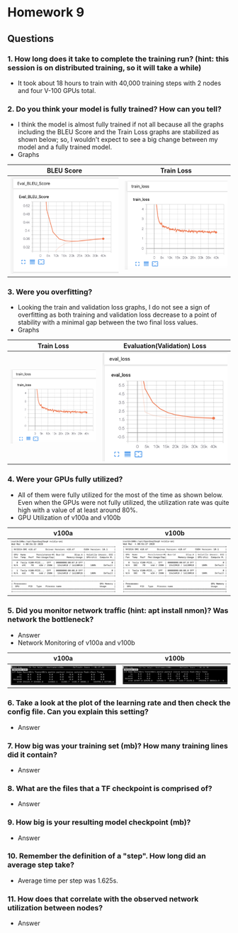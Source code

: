 # Homework 9
## Questions
### 1. How long does it take to complete the training run? (hint: this session is on distributed training, so it will take a while)
  - It took about 18 hours to train with 40,000 training steps with 2 nodes and four V-100 GPUs total.
### 2. Do you think your model is fully trained? How can you tell?
  - I think the model is almost fully trained if not all because all the graphs including the BLEU Score and the Train Loss graphs are stabilized as shown below; so, I wouldn't expect to see a big change between my model and a fully trained model.
  - Graphs

|            BLEU Score           |                 Train Loss                |
|:-------------------------------:|:-----------------------------------------:|
| <img src="Eval_BLEU_Score.png"> | <img src="./Extra_Images/train_loss.png"> |

### 3. Were you overfitting?
  - Looking the train and validation loss graphs, I do not see a sign of overfitting as both training and validation loss decrease to a point of stability with a minimal gap between the two final loss values.
  - Graphs

|                 Train Loss                | Evaluation(Validation) Loss |
|:-----------------------------------------:|:---------------------------:|
| <img src="./Extra_Images/train_loss.png"> |  <img src="eval_loss.png">  |

### 4. Were your GPUs fully utilized?
  - All of them were fully utilized for the most of the time as shown below. Even when the GPUs were not fully utilized, the utilization rate was quite high with a value of at least around 80%.
  - GPU Utilization of v100a and v100b

|                   v100a                  |                   v100b                  |
|:----------------------------------------:|:----------------------------------------:|
| <img src="./Extra_Images/v100a_gpu.png"> | <img src="./Extra_Images/v100b_gpu.png"> |

### 5. Did you monitor network traffic (hint: apt install nmon)? Was network the bottleneck?
  - Answer
  - Network Monitoring of v100a and v100b

|                   v100a                   |                   v100b                   |
|:-----------------------------------------:|:-----------------------------------------:|
| <img src="./Extra_Images/v100a_nmon.png"> | <img src="./Extra_Images/v100b_nmon.png"> |

### 6. Take a look at the plot of the learning rate and then check the config file. Can you explain this setting?
  - Answer

### 7. How big was your training set (mb)? How many training lines did it contain?
  - Answer

### 8. What are the files that a TF checkpoint is comprised of?
  - Answer

### 9. How big is your resulting model checkpoint (mb)?
  - Answer

### 10. Remember the definition of a "step". How long did an average step take?
  - Average time per step was 1.625s.

### 11. How does that correlate with the observed network utilization between nodes?
  - Answer
